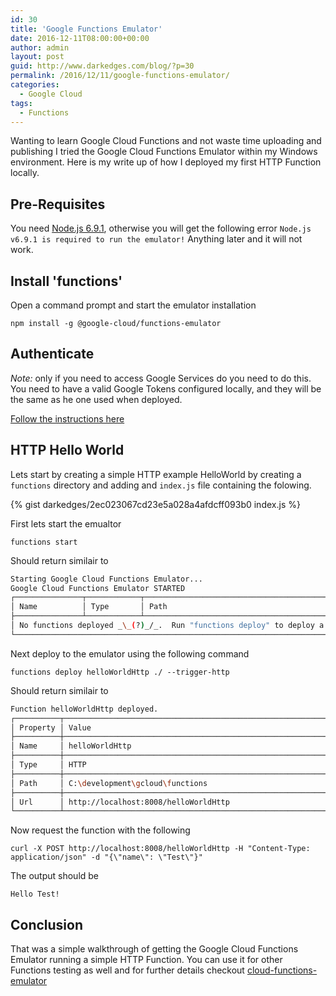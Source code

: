 ```yaml
---
id: 30
title: 'Google Functions Emulator'
date: 2016-12-11T08:00:00+00:00
author: admin
layout: post
guid: http://www.darkedges.com/blog/?p=30
permalink: /2016/12/11/google-functions-emulator/
categories:
  - Google Cloud
tags:
  - Functions
---
```


Wanting to learn Google Cloud Functions and not waste time uploading and publishing
I tried the Google Cloud Functions Emulator within my Windows environment. Here is my
write up of how I deployed my first HTTP Function locally.

<!-- more -->

## Pre-Requisites

You need [Node.js 6.9.1](https://nodejs.org/dist/v6.9.1/node-v6.9.1-x64.msi), otherwise you will get the following error
`Node.js v6.9.1 is required to run the emulator!`
Anything later and it will not work.

## Install 'functions'

Open a command prompt and start the emulator installation

    npm install -g @google-cloud/functions-emulator


## Authenticate

*Note:* only if you need to access Google Services do you need to do this.
You need to have a valid Google Tokens configured locally, and they will be the same as he one used when deployed.

[Follow the instructions here](https://github.com/GoogleCloudPlatform/cloud-functions-emulator/blob/master/README.md#authentication)

## HTTP Hello World

Lets start by creating a simple HTTP example HelloWorld by creating a `functions` directory and adding and `index.js`
file containing the folowing.

{% gist darkedges/2ec023067cd23e5a028a4afdcff093b0 index.js %}

First lets start the emualtor

    functions start

Should return similair to

```bash
Starting Google Cloud Functions Emulator...
Google Cloud Functions Emulator STARTED
┌───────────────┬────────────┬────────────────────────────────────────────────────┐
│ Name          │ Type       │ Path                                               │
├───────────────┴────────────┴────────────────────────────────────────────────────┤
│ No functions deployed _\_(?)_/_.  Run "functions deploy" to deploy a function   │
└─────────────────────────────────────────────────────────────────────────────────┘
```

Next deploy to the emulator using the following command

    functions deploy helloWorldHttp ./ --trigger-http

Should return similair to

```bash
Function helloWorldHttp deployed.
┌──────────┬──────────────────────────────────────────────────────────────────────┐
│ Property │ Value                                                                │
├──────────┼──────────────────────────────────────────────────────────────────────┤
│ Name     │ helloWorldHttp                                                       │
├──────────┼──────────────────────────────────────────────────────────────────────┤
│ Type     │ HTTP                                                                 │
├──────────┼──────────────────────────────────────────────────────────────────────┤
│ Path     │ C:\development\gcloud\functions                                      │
├──────────┼──────────────────────────────────────────────────────────────────────┤
│ Url      │ http://localhost:8008/helloWorldHttp                                 │
└──────────┴──────────────────────────────────────────────────────────────────────┘
```

Now request the function with the following

    curl -X POST http://localhost:8008/helloWorldHttp -H "Content-Type: application/json" -d "{\"name\": \"Test\"}"

The output should be

    Hello Test!

## Conclusion

That was a simple walkthrough of getting the Google Cloud Functions Emulator running a simple HTTP Function. You can
use it for other Functions testing as well and for further details checkout [cloud-functions-emulator](https://github.com/GoogleCloudPlatform/cloud-functions-emulator)
